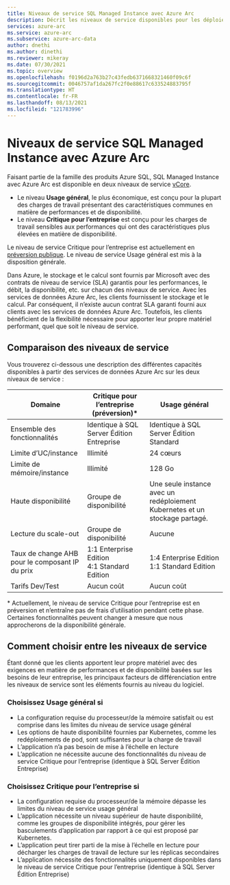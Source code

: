 ```yaml
---
title: Niveaux de service SQL Managed Instance avec Azure Arc
description: Décrit les niveaux de service disponibles pour les déploiements Azure SQL Managed Instance.
services: azure-arc
ms.service: azure-arc
ms.subservice: azure-arc-data
author: dnethi
ms.author: dinethi
ms.reviewer: mikeray
ms.date: 07/30/2021
ms.topic: overview
ms.openlocfilehash: f0196d2a763b27c43fedb6371668321460f09c6f
ms.sourcegitcommit: 0046757af1da267fc2f0e88617c633524883795f
ms.translationtype: HT
ms.contentlocale: fr-FR
ms.lasthandoff: 08/13/2021
ms.locfileid: "121783996"
---
```

# <a name="azure-arc-enabled-sql-managed-instance-service-tiers"></a>Niveaux de service SQL Managed Instance avec Azure Arc

Faisant partie de la famille des produits Azure SQL, SQL Managed Instance avec Azure Arc est disponible en deux niveaux de service [vCore](../../azure-sql/database/service-tiers-vcore.md).

- Le niveau **Usage général**, le plus économique, est conçu pour la plupart des charges de travail présentant des caractéristiques communes en matière de performances et de disponibilité.
- Le niveau **Critique pour l’entreprise** est conçu pour les charges de travail sensibles aux performances qui ont des caractéristiques plus élevées en matière de disponibilité.

Le niveau de service Critique pour l’entreprise est actuellement en [préversion publique](https://azure.microsoft.com/support/legal/preview-supplemental-terms/). Le niveau de service Usage général est mis à la disposition générale. 

Dans Azure, le stockage et le calcul sont fournis par Microsoft avec des contrats de niveau de service (SLA) garantis pour les performances, le débit, la disponibilité, etc. sur chacun des niveaux de service. Avec les services de données Azure Arc, les clients fournissent le stockage et le calcul. Par conséquent, il n’existe aucun contrat SLA garanti fourni aux clients avec les services de données Azure Arc. Toutefois, les clients bénéficient de la flexibilité nécessaire pour apporter leur propre matériel performant, quel que soit le niveau de service. 

## <a name="service-tier-comparison"></a>Comparaison des niveaux de service

Vous trouverez ci-dessous une description des différentes capacités disponibles à partir des services de données Azure Arc sur les deux niveaux de service :


Domaine | Critique pour l’entreprise (préversion)* | Usage général
----------|-----------------|------------------
Ensemble des fonctionnalités | Identique à SQL Server Édition Entreprise | Identique à SQL Server Édition Standard
Limite d’UC/instance | Illimité  | 24 cœurs
Limite de mémoire/instance | Illimité | 128 Go
Haute disponibilité | Groupe de disponibilité | Une seule instance avec un redéploiement Kubernetes et un stockage partagé.
Lecture du scale-out | Groupe de disponibilité | Aucune
Taux de change AHB pour le composant IP du prix | 1:1 Enterprise Edition <br> 4:1 Standard Edition | 1:4 Enterprise Edition <br> 1:1 Standard Edition 
Tarifs Dev/Test | Aucun coût | Aucun coût

\* Actuellement, le niveau de service Critique pour l’entreprise est en préversion et n’entraîne pas de frais d’utilisation pendant cette phase. Certaines fonctionnalités peuvent changer à mesure que nous approcherons de la disponibilité générale.

## <a name="how-to-choose-between-the-service-tiers"></a>Comment choisir entre les niveaux de service

Étant donné que les clients apportent leur propre matériel avec des exigences en matière de performances et de disponibilité basées sur les besoins de leur entreprise, les principaux facteurs de différenciation entre les niveaux de service sont les éléments fournis au niveau du logiciel. 

### <a name="choose-general-purpose-if"></a>Choisissez Usage général si

- La configuration requise du processeur/de la mémoire satisfait ou est comprise dans les limites du niveau de service usage général
- Les options de haute disponibilité fournies par Kubernetes, comme les redéploiements de pod, sont suffisantes pour la charge de travail
- L’application n’a pas besoin de mise à l’échelle en lecture
- L’application ne nécessite aucune des fonctionnalités du niveau de service Critique pour l’entreprise (identique à SQL Server Édition Entreprise)

### <a name="choose-business-critical-if"></a>Choisissez Critique pour l’entreprise si

- La configuration requise du processeur/de la mémoire dépasse les limites du niveau de service usage général
- L’application nécessite un niveau supérieur de haute disponibilité, comme les groupes de disponibilité intégrés, pour gérer les basculements d’application par rapport à ce qui est proposé par Kubernetes. 
- L’application peut tirer parti de la mise à l’échelle en lecture pour décharger les charges de travail de lecture sur les réplicas secondaires
- L’application nécessite des fonctionnalités uniquement disponibles dans le niveau de service Critique pour l’entreprise (identique à SQL Server Édition Entreprise)
